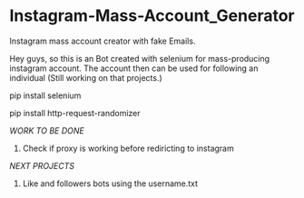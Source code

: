 # Instagram-Mass-Account_Generator

Instagram mass account creator with fake Emails.

Hey guys, so this is an Bot created with selenium for mass-producing instagram account. The account then can be used for following an individual (Still working on that projects.)

pip install selenium

pip install http-request-randomizer

*WORK TO BE DONE*

1) Check if proxy is working before rediricting to instagram

*NEXT PROJECTS*

1) Like and followers bots using the username.txt
